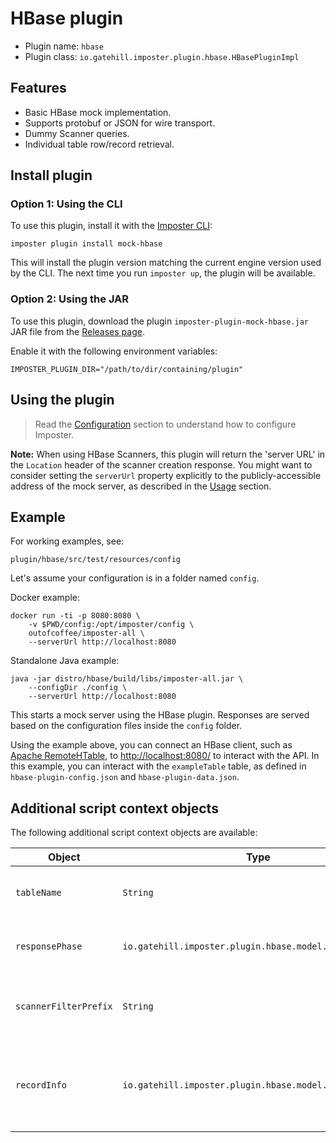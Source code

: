 # HBase plugin

* Plugin name: `hbase`
* Plugin class: `io.gatehill.imposter.plugin.hbase.HBasePluginImpl`

## Features

* Basic HBase mock implementation.
* Supports protobuf or JSON for wire transport.
* Dummy Scanner queries.
* Individual table row/record retrieval.

## Install plugin

### Option 1: Using the CLI

To use this plugin, install it with the [Imposter CLI](./run_imposter_cli.md):

    imposter plugin install mock-hbase

This will install the plugin version matching the current engine version used by the CLI. The next time you run `imposter up`, the plugin will be available.

### Option 2: Using the JAR

To use this plugin, download the plugin `imposter-plugin-mock-hbase.jar` JAR file from the [Releases page](https://github.com/outofcoffee/imposter/releases).

Enable it with the following environment variables:

    IMPOSTER_PLUGIN_DIR="/path/to/dir/containing/plugin"

## Using the plugin

> Read the [Configuration](configuration.md) section to understand how to configure Imposter.

**Note:** When using HBase Scanners, this plugin will return the 'server URL' in the `Location` header of the scanner creation response. You might want to consider setting the `serverUrl` property explicitly to the publicly-accessible address of the mock server, as described in the [Usage](usage.md) section.

## Example

For working examples, see:

    plugin/hbase/src/test/resources/config

Let's assume your configuration is in a folder named `config`.

Docker example:

    docker run -ti -p 8080:8080 \
        -v $PWD/config:/opt/imposter/config \
        outofcoffee/imposter-all \
        --serverUrl http://localhost:8080

Standalone Java example:

    java -jar distro/hbase/build/libs/imposter-all.jar \
        --configDir ./config \
        --serverUrl http://localhost:8080

This starts a mock server using the HBase plugin. Responses are served based on the configuration files
inside the `config` folder.

Using the example above, you can connect an HBase client, such as [Apache RemoteHTable](https://hbase.apache.org/0.94/apidocs/org/apache/hadoop/hbase/rest/client/RemoteHTable.html), to [http://localhost:8080/](http://localhost:8080/) to interact with the API. In this example, you can interact with the `exampleTable` table, as defined in `hbase-plugin-config.json` and `hbase-plugin-data.json`.

## Additional script context objects

The following additional script context objects are available:

| Object                | Type                                                    | Description                                                              |
|-----------------------|---------------------------------------------------------|--------------------------------------------------------------------------|
| `tableName`           | `String`                                                | The name of the HBase table.                                             |
| `responsePhase`       | `io.gatehill.imposter.plugin.hbase.model.ResponsePhase` | The type of response being served.                                       |
| `scannerFilterPrefix` | `String`                                                | The prefix from the filter of the result scanner.                        |
| `recordInfo`          | `io.gatehill.imposter.plugin.hbase.model.RecordInfo`    | Information about the requested record, if a single record is requested. |
